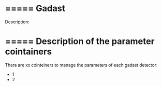 =====
Gadast
=====

Description:

=====
Description of the parameter cointainers
=====

Thera are xx cointeiners to manage the parameters of each gadast detector:
- 1
- 2
